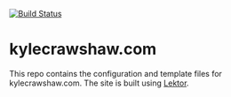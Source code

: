 [![Build Status](https://travis-ci.org/kylecrawshaw/kylecrawshaw.com.svg?branch=master)](https://travis-ci.org/kylecrawshaw/kylecrawshaw.com)
# kylecrawshaw.com

This repo contains the configuration and template files for kylecrawshaw.com. The
site is built using [Lektor](https://www.getlektor.com).
